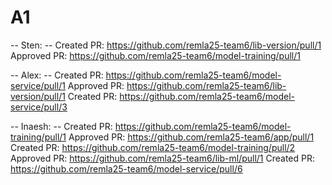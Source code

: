 # A1

-- Sten: --
Created PR: https://github.com/remla25-team6/lib-version/pull/1
Approved PR: https://github.com/remla25-team6/model-training/pull/1

-- Alex: --
Created PR: https://github.com/remla25-team6/model-service/pull/1
Approved PR: https://github.com/remla25-team6/lib-version/pull/1
Created PR: https://github.com/remla25-team6/model-service/pull/3

-- Inaesh: --
Created PR: https://github.com/remla25-team6/model-training/pull/1
Approved PR: https://github.com/remla25-team6/app/pull/1
Created PR: https://github.com/remla25-team6/model-training/pull/2
Approved PR: https://github.com/remla25-team6/lib-ml/pull/1
Created PR: https://github.com/remla25-team6/model-service/pull/6